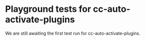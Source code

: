 # Playground tests for cc-auto-activate-plugins
We are still awaiting the first test run for cc-auto-activate-plugins.
